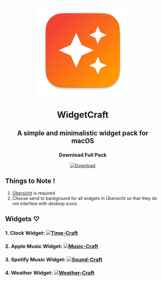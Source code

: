 <p align="center">
<img src="https://github.com/yashchittora/WidgetCraft/blob/main/AppIcon.png" width="300">
<h1 align="center">WidgetCraft</h1>
</p>
<h2 align="center">A simple and minimalistic widget pack for macOS</h2>

<div align="center">
  <h3>Download Full Pack</h3>
  <a href="https://github.com/yashchittora/WidgetCraft/archive/refs/heads/main.zip">
    <img src="https://img.shields.io/badge/Download-E4405F?style=for-the-badge" alt="Download">
  </a>
</div>

## Things to Note !
1. [Übersicht](http://tracesof.net/uebersicht/) is required
2. Choose send to background for all widgets in Übersicht so that they do not interfere with desktop icons

## Widgets ♡
### 1. Clock Widget: [![Time-Craft](https://img.shields.io/badge/TimeCraft-E4405F?style=for-the-badge)](https://github.com/yashchittora/Time-Craft)

### 2. Apple Music Widget: [![Music-Craft](https://img.shields.io/badge/MusicCraft-E4405F?style=for-the-badge)](https://github.com/yashchittora/Music-Craft)

### 3. Spotify Music Widget: [![Sound-Craft](https://img.shields.io/badge/SoundCraft-E4405F?style=for-the-badge)](https://github.com/yashchittora/Sound-Craft)

### 4. Weather Widget: [![Weather-Craft](https://img.shields.io/badge/WeatherCraft-E4405F?style=for-the-badge)](https://github.com/yashchittora/Weather-Craft) 
